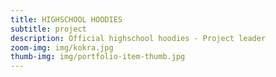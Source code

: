 ```yaml
---
title: HIGHSCHOOL HOODIES
subtitle: project
description: Official highschool hoodies - Project leader
zoom-img: img/kokra.jpg
thumb-img: img/portfolio-item-thumb.jpg
---
```

